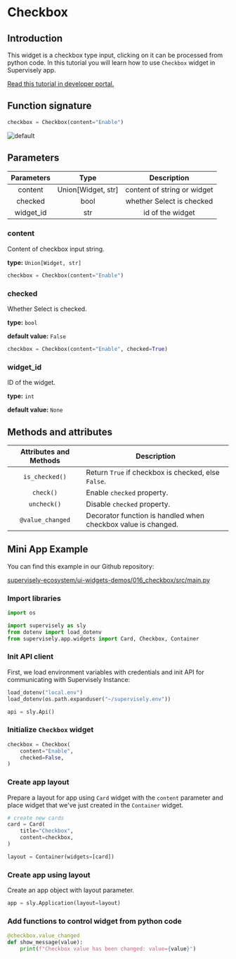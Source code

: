 # Checkbox

## Introduction

This widget is a checkbox type input, clicking on it can be processed from python code. In this tutorial you will learn how to use `Checkbox` widget in Supervisely app.

[Read this tutorial in developer portal.](https://developer.supervise.ly/app-development/apps-with-gui/Checkbox)

## Function signature

```python
checkbox = Checkbox(content="Enable")
```

![default](https://user-images.githubusercontent.com/79905215/213662318-4cd628b0-b123-4ac4-8c1f-4f92fe01ab2a.png)

## Parameters

| Parameters |        Type        |         Description         |
| :--------: | :----------------: | :-------------------------: |
|  content   | Union[Widget, str] | content of string or widget |
|  checked   |        bool        |  whether Select is checked  |
| widget_id  |        str         |      id of the widget       |

### content

Сontent of checkbox input string.

**type:** `Union[Widget, str]`

```python
checkbox = Checkbox(content="Enable")
```

### checked

Whether Select is checked.

**type:** `bool`

**default value:** `False`

```python
checkbox = Checkbox(content="Enable", checked=True)
```

### widget_id

ID of the widget.

**type:** `int`

**default value:** `None`

## Methods and attributes

| Attributes and Methods | Description                                                   |
| :--------------------: | ------------------------------------------------------------- |
|     `is_checked()`     | Return `True` if checkbox is checked, else `False`.           |
|       `check()`        | Enable `checked` property.                                    |
|      `uncheck()`       | Disable `checked` property.                                   |
|    `@value_changed`    | Decorator function is handled when checkbox value is changed. |

## Mini App Example

You can find this example in our Github repository:

[supervisely-ecosystem/ui-widgets-demos/016_checkbox/src/main.py](https://github.com/supervisely-ecosystem/ui-widgets-demos/blob/master/016_checkbox/src/main.py)

### Import libraries

```python
import os

import supervisely as sly
from dotenv import load_dotenv
from supervisely.app.widgets import Card, Checkbox, Container
```

### Init API client

First, we load environment variables with credentials and init API for communicating with Supervisely Instance:

```python
load_dotenv("local.env")
load_dotenv(os.path.expanduser("~/supervisely.env"))

api = sly.Api()
```

### Initialize `Checkbox` widget

```python
checkbox = Checkbox(
    content="Enable",
    checked=False,
)
```

### Create app layout

Prepare a layout for app using `Card` widget with the `content` parameter and place widget that we've just created in the `Container` widget.

```python
# create new cards
card = Card(
    title="Checkbox",
    content=checkbox,
)

layout = Container(widgets=[card])
```

### Create app using layout

Create an app object with layout parameter.

```python
app = sly.Application(layout=layout)
```

### Add functions to control widget from python code

```python
@checkbox.value_changed
def show_message(value):
    print(f"Checkbox value has been changed: value={value}")

```
